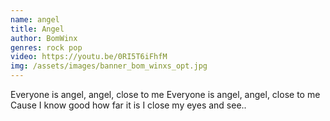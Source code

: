```yaml
---
name: angel
title: Angel
author: BomWinx
genres: rock pop
video: https://youtu.be/0RI5T6iFhfM
img: /assets/images/banner_bom_winxs_opt.jpg
---
```

Everyone is angel, angel, close to me
Everyone is angel, angel, close to me
Cause I know good how far it is
I close my eyes and see..